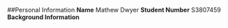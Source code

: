 ##Personal Information
**Name** Mathew Dwyer
**Student Number** S3807459
**Background Information**
